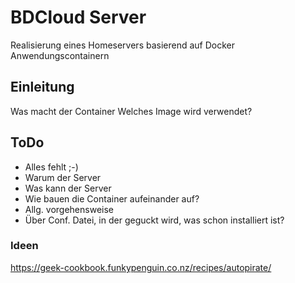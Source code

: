 # BDCloud Server

Realisierung eines Homeservers basierend auf Docker Anwendungscontainern
  

## Einleitung

Was macht der Container
Welches Image wird verwendet?


## ToDo

* Alles fehlt ;-) 
* Warum der Server
* Was kann der Server
* Wie bauen die Container aufeinander auf?
* Allg. vorgehensweise
* Über Conf. Datei, in der geguckt wird, was schon installiert ist?



### Ideen
<https://geek-cookbook.funkypenguin.co.nz/recipes/autopirate/>
